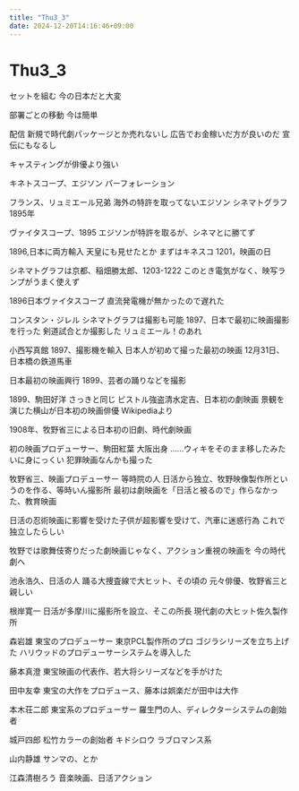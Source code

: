 ```yaml
---
title: "Thu3_3"
date: 2024-12-20T14:16:46+09:00
---
```

# Thu3_3
セットを組む
今の日本だと大変

部署ごとの移動
今は簡単

配信
新規で時代劇パッケージとか売れないし
広告でお金稼いだ方が良いのだ
宣伝にもなるし

キャスティングが俳優より強い

キネトスコープ、エジソン
パーフォレーション

フランス、リュミエール兄弟
海外の特許を取ってないエジソン
シネマトグラフ1895年

ヴァイタスコープ、1895
エジソンが特許を取るが、シネマとに勝てず

1896,日本に両方輸入
天皇にも見せたとか
まずはキネスコ
1201，映画の日

シネマトグラフは京都、稲畑勝太郎、1203-1222
このとき電気がなく、映写ランプがうまく使えず

1896日本ヴァイタスコープ
直流発電機が無かったので遅れた

コンスタン・ジレル
シネマトグラフは撮影も可能
1897、日本で最初に映画撮影を行った
剣道試合とか撮影した
リュミエール！のあれ

小西写真館
1897、撮影機を輸入
日本人が初めて撮った最初の映画
12月31日、日本橋の鉄道馬車

日本最初の映画興行
1899、芸者の踊りなどを撮影

1899、駒田好洋
さっきと同じ
ピストル強盗清水定吉、日本初の劇映画
景観を演じた横山が日本初の映画俳優
Wikipediaより

1908年、牧野省三による日本初の旧劇、時代劇映画

初の映画プロデューサー、駒田紅葉
大阪出身
……ウィキをそのまま移したみたいに身にっくい
犯罪映画なんかも撮った

牧野省三、映画プロデューサー
等時院の人
日活から独立、牧野映像製作所というのを作る、等時いん撮影所
最初は劇映画を「日活と被るので」作らなかった、教育映画

日活の忍術映画に影響を受けた子供が超影響を受けて、汽車に迷惑行為
これで独立したらしい

牧野では歌舞伎寄りだった劇映画じゃなく、アクション重視の映画を
今の時代劇へ

池永浩久、日活の人
踊る大捜査線で大ヒット、その頃の
元々俳優、牧野省三と親しい

根岸寛一
日活が多摩川に撮影所を設立、そこの所長
現代劇の大ヒット佐久製作所

森岩雄
東宝のプロデューサー
東京PCL製作所のプロ
ゴジラシリーズを立ち上げた
ハリウッドのプロデューサーシステムを導入した

藤本真澄
東宝映画の代表作、若大将シリーズなどを手がけた

田中友幸
東宝の大作をプロデュース、藤本は娯楽だが田中は大作

本木荘二郎
東宝系のプロデューサー
羅生門の人、ディレクターシステムの創始者

城戸四郎
松竹カラーの創始者
キドシロウ
ラブロマンス系

山内静雄
サンマの、とか

江森清樹ろう
音楽映画、日活アクション
